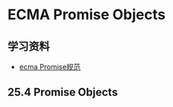 # ECMA Promise Objects

## 学习资料

- [ecma Promise规范](http://www.ecma-international.org/ecma-262/8.0/#sec-promise-objects)

## 25.4 Promise Objects

